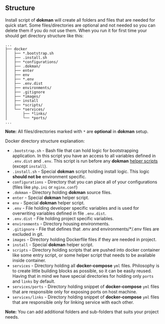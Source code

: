 Structure
---------

Install script of **dokman** will create all folders and files that are needed for quick start. Some 
files/directories are optional and not needed so you can delete them if you do not use them. When
you run it for first time your should get directory structure like this:

```text
...
├── docker
│   ├── *.bootstrap.sh
│   ├── .install.sh
│   ├── *configurations/
│   ├── .dokman/
│   ├── enter
│   ├── env
│   ├── *.env
│   ├── .env.dist
│   ├── environments/
│   ├── .gitignore
│   ├── *images/
│   ├── install
│   ├── *scripts/
│   └── *services/
│       ├── *links/
│       └── *ports/
...
```

**Note:** All files/directories marked with `*` are **optional** in **dokman** setup.

Docker directory structure explanation:
- `.bootstrap.sh` - Bash file that can hold logic for bootstrapping application. In this script
you have an access to all variables defined in `.env.dist` and `.env`. This script is run before any
**dokman** [helper scripts](./helpers/index.md) (except `install`).
- `.install.sh` - Special **dokman** script holding install logic. This logic **should not be** environment specific.
- `configurations` - Directory that you can place all of your configurations (files like `php.ini` or `nginx.conf`)
- `.dokman` - Directory holding **dokman** source files.
- `enter` - Special **dokman** helper script.
- `env` - Special **dokman** helper script.
- `.env` - File holding developer specific variables and is used for overwriting variables
defined in file `.env.dist`.
- `.env.dist` - File holding project specific variables.
- `environments` - Directory housing environments.
- `.gitignore` - File that defines that .env and environments/*/.env files are excluded in git.
- `images` - Directory holding Dockerfile files if they are needed in project.
- `install` - Special **dokman** helper script.
- `scripts` - Directory holding scripts that are pushed into docker container like some
entry script, or some helper script that needs to be available inside container.
- `services` - Directory holding all **docker-compose** `yml` files. Philosophy is to create
little building blocks as possible, so it can be easily reused. Having that
in mind we have special directories for holding only `ports` and `links` by 
default.
- `services/ports` - Directory holding snippet of **docker-compose** `yml` files that are
responsible only for exposing ports on host machine.
- `services/links` - Directory holding snippet of **docker-compose** `yml` files that are
responsible only for linking service with each other.

**Note:** You can add additional folders and sub-folders that suits your project needs.
